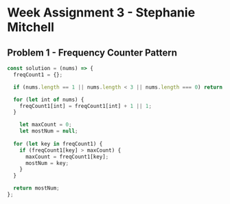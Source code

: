 # Week Assignment 3 - Stephanie Mitchell

## Problem 1 - Frequency Counter Pattern

```js
const solution = (nums) => {
  freqCount1 = {};

  if (nums.length == 1 || nums.length < 3 || nums.length === 0) return;

  for (let int of nums) {
    freqCount1[int] = freqCount1[int] + 1 || 1;
  }

    let maxCount = 0;
    let mostNum = null;
  
  for (let key in freqCount1) {
    if (freqCount1[key] > maxCount) {
      maxCount = freqCount1[key];
      mostNum = key;
    }
  }

  return mostNum;
};
```
